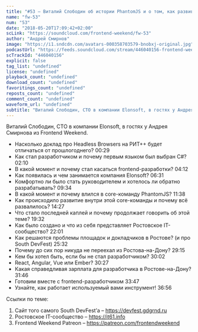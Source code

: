 ```yaml
---
title: "#53 – Виталий Слободин об истории PhantomJS и о том, как развивать региональное IT-сообщество"
name: "fw-53"
num: "53"
date: "2018-05-20T17:09:42+02:00"
scLink: "https://soundcloud.com/frontend-weekend/fw-53"
author: "Андрей Смирнов"
image: "https://i1.sndcdn.com/avatars-000358703579-bnobxj-original.jpg"
podcastUrl: "https://feeds.soundcloud.com/stream/446040156-frontend-weekend-fw-53.m4a"
scTrackId: "446040156"
explicit: false
tag_list: "undefined"
license: "undefined"
playback_count: "undefined"
download_count: "undefined"
favoritings_count: "undefined"
reposts_count: "undefined"
comment_count: "undefined"
waveform_url: "undefined"
subtitle: "Виталий Слободин, CTO в компании Elonsoft, в гостях у Андрея Смирнова из Frontend Weekend.  "
---
```

Виталий Слободин, CTO в компании Elonsoft, в гостях у Андрея Смирнова из Frontend Weekend.  

- Насколько доклад про Headless Browsers на РИТ++ будет отличаться от прошлогоднего? <timecode sec="29">00:29</timecode>
- Как стал разработчиком и почему первым языком был выбран C#? <timecode sec="130">02:10</timecode>
- В какой момент и почему стал касаться frontend-разработки? <timecode sec="252">04:12</timecode>
- Как появилась и чем занимается компания Elonsoft? <timecode sec="391">06:31</timecode>
- Комфортно ли было стать руководителем и хотелось ли обратно разрабатывать? <timecode sec="574">09:34</timecode>
- В какой момент и почему влился в core-команду PhantomJS? <timecode sec="698">11:38</timecode>
- Как происходило развитие внутри этой core-команды и почему всё развалилось? <timecode sec="867">14:27</timecode>
- Что стало последней каплей и почему продолжает говорить об этой теме? <timecode sec="1172">19:32</timecode>
- Как было создано и что из себя представляет Ростовское IT-сообщество? <timecode sec="1321">22:01</timecode>
- Как решаются проблемы площадок и докладчиков в Ростове? (и про South DevFest) <timecode sec="1532">25:32</timecode>
- Почему до сих пор никуда не переехал из Ростова-на-Дону? <timecode sec="1755">29:15</timecode>
- Кем бы хотел быть, если бы не стал разработчиком? <timecode sec="1802">30:02</timecode>
- React, Angular, Vue или Ember? <timecode sec="1827">30:27</timecode>
- Какая справедливая зарплата для разработчика в Ростове-на-Дону? <timecode sec="1906">31:46</timecode>
- Готовим вместе с frontend-разработчиком <timecode sec="2027">33:47</timecode>
- Узнайте, как работает используемый вами инструмент! <timecode sec="2216">36:56</timecode>

Ссылки по теме:
1) Сайт того самого South DevFest’а – https://devfest.gdgrnd.ru
2) Ростовское IT-сообщество – https://it61.info
3) Frontend Weekend Patreon – https://patreon.com/frontendweekend